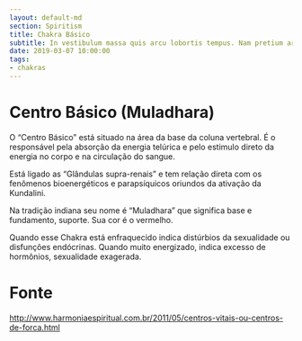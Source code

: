 ```yaml
---
layout: default-md
section: Spiritism
title: Chakra Básico
subtitle: In vestibulum massa quis arcu lobortis tempus. Nam pretium arcu in odio vulputate luctus.
date: 2019-03-07 10:00:00
tags:
- chakras
---
```


# Centro Básico (Muladhara)

O “Centro Básico” está situado na área da base da coluna vertebral. É o responsável pela absorção da energia telúrica e pelo estimulo direto da energia no corpo e na circulação do sangue.

Está ligado as “Glândulas supra-renais” e tem relação direta com os fenômenos bioenergéticos e parapsíquicos oriundos da ativação da Kundalini.

Na tradição indiana seu nome é “Muladhara” que significa  base e fundamento, suporte. Sua cor é o vermelho.

Quando esse Chakra está enfraquecido indica distúrbios da sexualidade ou disfunções endócrinas. Quando muito energizado, indica excesso de hormônios, sexualidade exagerada.


# Fonte
http://www.harmoniaespiritual.com.br/2011/05/centros-vitais-ou-centros-de-forca.html
